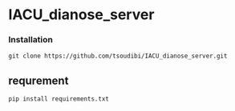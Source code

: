 # IACU_dianose_server 


### Installation
`git clone https://github.com/tsoudibi/IACU_dianose_server.git` 

## requrement
`pip install requirements.txt`
